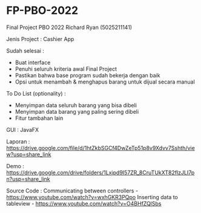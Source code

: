 # FP-PBO-2022
Final Project PBO 2022
Richard Ryan (5025211141)


Jenis Project : Cashier App

Sudah selesai : 
- Buat interface
- Penuhi seluruh kriteria awal Final Project
- Pastikan bahwa base program sudah bekerja dengan baik
- Opsi untuk menambah & menghapus barang untuk dijual secara manual

To Do List (optionality) : 
- Menyimpan data seluruh barang yang bisa dibeli
- Menyimpan data barang yang paling sering dibeli
- Fitur tambahan lain

GUI : JavaFX

Laporan : https://drive.google.com/file/d/1htZkbSGCf4DwZeTp51p8v9Xdvv7Sshth/view?usp=share_link

Demo : https://drive.google.com/drive/folders/1Lxjpd9I57ZR_8CruTUkXT82flzJLI7pn?usp=share_link

Source Code : 
Communicating between controllers - https://www.youtube.com/watch?v=wxhGKR3PQpo
Inserting data to tableview - https://www.youtube.com/watch?v=O4BHfZQlSbs
